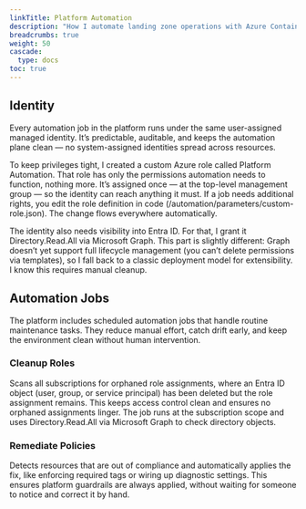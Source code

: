 ```yaml
---
linkTitle: Platform Automation
description: "How I automate landing zone operations with Azure Container Apps jobs, PowerShell, and Bicep"
breadcrumbs: true
weight: 50
cascade:
  type: docs
toc: true
---
```


## Identity

Every automation job in the platform runs under the same user-assigned managed identity. It’s predictable, auditable, and keeps the automation plane clean — no system-assigned identities spread across resources.

To keep privileges tight, I created a custom Azure role called Platform Automation. That role has only the permissions automation needs to function, nothing more. It’s assigned once — at the top-level management group — so the identity can reach anything it must. If a job needs additional rights, you edit the role definition in code (/automation/parameters/custom-role.json). The change flows everywhere automatically.

The identity also needs visibility into Entra ID. For that, I grant it Directory.Read.All via Microsoft Graph. This part is slightly different: Graph doesn’t yet support full lifecycle management (you can’t delete permissions via templates), so I fall back to a classic deployment model for extensibility. I know this requires manual cleanup.

## Automation Jobs

The platform includes scheduled automation jobs that handle routine maintenance tasks. They reduce manual effort, catch drift early, and keep the environment clean without human intervention.

### Cleanup Roles
Scans all subscriptions for orphaned role assignments, where an Entra ID object (user, group, or service principal) has been deleted but the role assignment remains. This keeps access control clean and ensures no orphaned assignments linger. The job runs at the subscription scope and uses Directory.Read.All via Microsoft Graph to check directory objects.

### Remediate Policies
Detects resources that are out of compliance and automatically applies the fix, like enforcing required tags or wiring up diagnostic settings. This ensures platform guardrails are always applied, without waiting for someone to notice and correct it by hand.